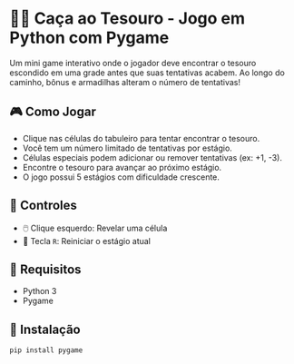 # 🏴‍☠️ Caça ao Tesouro - Jogo em Python com Pygame

Um mini game interativo onde o jogador deve encontrar o tesouro escondido em uma grade antes que suas tentativas acabem. Ao longo do caminho, bônus e armadilhas alteram o número de tentativas!

## 🎮 Como Jogar

- Clique nas células do tabuleiro para tentar encontrar o tesouro.
- Você tem um número limitado de tentativas por estágio.
- Células especiais podem adicionar ou remover tentativas (ex: +1, -3).
- Encontre o tesouro para avançar ao próximo estágio.
- O jogo possui 5 estágios com dificuldade crescente.

## 🧩 Controles

- 🖱️ Clique esquerdo: Revelar uma célula
- 🔁 Tecla `R`: Reiniciar o estágio atual

## 🚀 Requisitos

- Python 3
- Pygame

## 🔧 Instalação

```bash
pip install pygame
